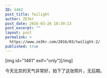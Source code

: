 ```yaml
---
ID: 1462
post_title: Twilight
author: ZE3kr
post_date: 2016-03-26 18:39:13
post_excerpt: ""
layout: post
permalink: >
  https://www.ze3kr.com/2016/03/twilight-2/
published: true
---
```

[img id="1461" exif="only"][/img]

今天北京的天气非常好，拍下了这张照片，无后期。